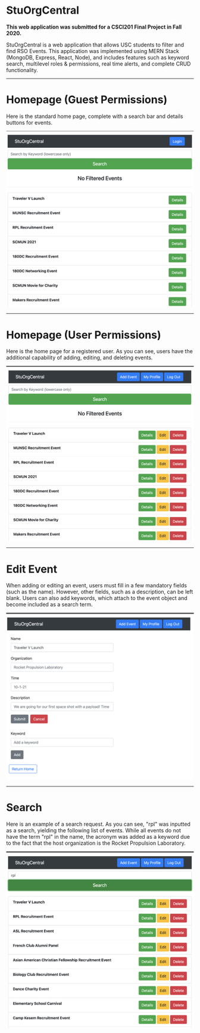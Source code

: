 # StuOrgCentral

**This web application was submitted for a CSCI201 Final Project in Fall 2020.**

StuOrgCentral is a web application that allows USC students to filter and find RSO Events. This application was implemented using MERN Stack (MongoDB, Express, React, Node), and includes features such as keyword search, multilevel roles & permissions, real time alerts, and complete CRUD functionality.

****
# Homepage (Guest Permissions)
Here is the standard home page, complete with a search bar and details buttons for events.

![Homepage (Guest Permissions)](README/Guest_Home.png)

****
# Homepage (User Permissions)
Here is the home page for a registered user. As you can see, users have the additional capability of adding, editing, and deleting events. 

![Homepage (User Permissions)](README/User_Home.png)

****
# Edit Event
When adding or editing an event, users must fill in a few mandatory fields (such as the name). However, other fields, such as a description, can be left blank. Users can also add keywords, which attach to the event object and become included as a search term.

![Edit Event](README/Edit_Event.png)
 
****
# Search
Here is an example of a search request. As you can see, "rpl" was inputted as a search, yielding the following list of events. While all events do not have the term "rpl" in the name, the acronym was added as a keyword due to the fact that the host organization is the Rocket Propulsion Laboratory.

![Search](README/User_Search.png)
